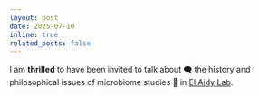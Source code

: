 ```yaml
---
layout: post
date: 2025-07-10
inline: true
related_posts: false
---
```


I am **thrilled** to have been invited to talk about 🗨️ the history and philosophical issues of microbiome studies 🔬 in [El Aidy Lab](https://www.elaidylab.org/news-updates).

